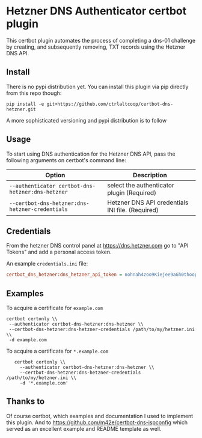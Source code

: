 # Hetzner DNS Authenticator certbot plugin


This certbot plugin automates the process of
completing a dns-01 challenge by creating, and
subsequently removing, TXT records using the Hetzner DNS API.

## Install

There is no pypi distribution yet. You can install this plugin via pip directly from this repo though:

```
pip install -e git+https://github.com/ctrlaltcoop/certbot-dns-hetzner.git
```

A more sophisticated versioning and pypi distribution is to follow

## Usage

To start using DNS authentication for the Hetzner DNS API, pass the following arguments on certbot's command line:

| Option                                                      | Description                                      |
|-------------------------------------------------------------|--------------------------------------------------|
|``--authenticator certbot-dns-hetzner:dns-hetzner``          | select the authenticator plugin (Required)       |
|``--certbot-dns-hetzner:dns-hetzner-credentials``            | Hetzner DNS API credentials INI file. (Required) |

## Credentials


From the hetzner DNS control panel at https://dns.hetzner.com go to "API Tokens" and add a personal access token.

An example ``credentials.ini`` file:

```ini
certbot_dns_hetzner:dns_hetzner_api_token = nohnah4zoo9Kiejee9aGh0thoopee2sa
```
## Examples
To acquire a certificate for `example.com`
```shell script
certbot certonly \\
 --authenticator certbot-dns-hetzner:dns-hetzner \\
 --certbot-dns-hetzner:dns-hetzner-credentials /path/to/my/hetzner.ini \\
 -d example.com
```

To acquire a certificate for ``*.example.com``
```shell script
   certbot certonly \\
     --authenticator certbot-dns-hetzner:dns-hetzner \\
     --certbot-dns-hetzner:dns-hetzner-credentials /path/to/my/hetzner.ini \\
     -d '*.example.com'
```
     
## Thanks to

Of course certbot, which examples and documentation I used to implement this plugin. And to https://github.com/m42e/certbot-dns-ispconfig which served as an excellent example and README template as well.

